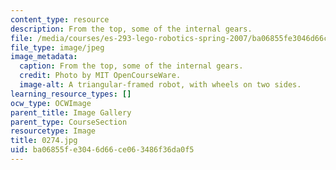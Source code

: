 ```yaml
---
content_type: resource
description: From the top, some of the internal gears.
file: /media/courses/es-293-lego-robotics-spring-2007/ba06855fe3046d66ce063486f36da0f5_0274.jpg
file_type: image/jpeg
image_metadata:
  caption: From the top, some of the internal gears.
  credit: Photo by MIT OpenCourseWare.
  image-alt: A triangular-framed robot, with wheels on two sides.
learning_resource_types: []
ocw_type: OCWImage
parent_title: Image Gallery
parent_type: CourseSection
resourcetype: Image
title: 0274.jpg
uid: ba06855f-e304-6d66-ce06-3486f36da0f5
---
```

